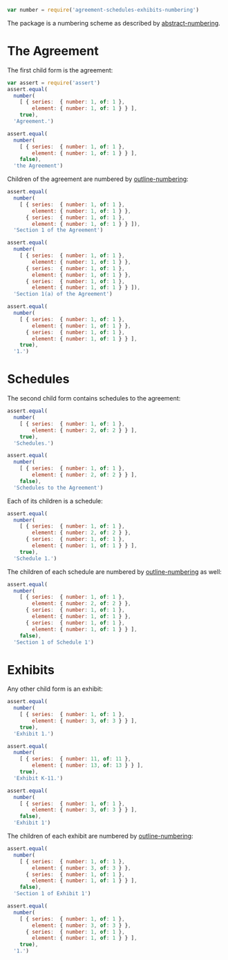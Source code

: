 ```javascript
var number = require('agreement-schedules-exhibits-numbering')
```

The package is a numbering scheme as described by [abstract-numbering](https://www.npmjs.com/package/abstract-numbering).

# The Agreement

The first child form is the agreement:

```javascript
var assert = require('assert')
assert.equal(
  number(
    [ { series:  { number: 1, of: 1 },
        element: { number: 1, of: 1 } } ],
    true),
  'Agreement.')

assert.equal(
  number(
    [ { series:  { number: 1, of: 1 },
        element: { number: 1, of: 1 } } ],
    false),
  'the Agreement')
```

Children of the agreement are numbered by [outline-numbering][outline-numbering]:

```javascript
assert.equal(
  number(
    [ { series:  { number: 1, of: 1 },
        element: { number: 1, of: 1 } },
      { series:  { number: 1, of: 1 },
        element: { number: 1, of: 1 } } ]),
  'Section 1 of the Agreement')

assert.equal(
  number(
    [ { series:  { number: 1, of: 1 },
        element: { number: 1, of: 1 } },
      { series:  { number: 1, of: 1 },
        element: { number: 1, of: 1 } },
      { series:  { number: 1, of: 1 },
        element: { number: 1, of: 1 } } ]),
  'Section 1(a) of the Agreement')

assert.equal(
  number(
    [ { series:  { number: 1, of: 1 },
        element: { number: 1, of: 1 } },
      { series:  { number: 1, of: 1 },
        element: { number: 1, of: 1 } } ],
    true),
  '1.')
```

# Schedules

The second child form contains schedules to the agreement:

```javascript
assert.equal(
  number(
    [ { series:  { number: 1, of: 1 },
        element: { number: 2, of: 2 } } ],
    true),
  'Schedules.')

assert.equal(
  number(
    [ { series:  { number: 1, of: 1 },
        element: { number: 2, of: 2 } } ],
    false),
  'Schedules to the Agreement')
```

Each of its children is a schedule:

```javascript
assert.equal(
  number(
    [ { series:  { number: 1, of: 1 },
        element: { number: 2, of: 2 } },
      { series:  { number: 1, of: 1 },
        element: { number: 1, of: 1 } } ],
    true),
  'Schedule 1.')
```

The children of each schedule are numbered by [outline-numbering][outline-numbering] as well:

```javascript
assert.equal(
  number(
    [ { series:  { number: 1, of: 1 },
        element: { number: 2, of: 2 } },
      { series:  { number: 1, of: 1 },
        element: { number: 1, of: 1 } },
      { series:  { number: 1, of: 1 },
        element: { number: 1, of: 1 } } ],
    false),
  'Section 1 of Schedule 1')
```

# Exhibits

Any other child form is an exhibit:

```javascript
assert.equal(
  number(
    [ { series:  { number: 1, of: 1 },
        element: { number: 3, of: 3 } } ],
    true),
  'Exhibit 1.')

assert.equal(
  number(
    [ { series:  { number: 11, of: 11 },
        element: { number: 13, of: 13 } } ],
    true),
  'Exhibit K-11.')

assert.equal(
  number(
    [ { series:  { number: 1, of: 1 },
        element: { number: 3, of: 3 } } ],
    false),
  'Exhibit 1')
```

The children of each exhibit are numbered by [outline-numbering][outline-numbering]:

```javascript
assert.equal(
  number(
    [ { series:  { number: 1, of: 1 },
        element: { number: 3, of: 3 } },
      { series:  { number: 1, of: 1 },
        element: { number: 1, of: 1 } } ],
    false),
  'Section 1 of Exhibit 1')

assert.equal(
  number(
    [ { series:  { number: 1, of: 1 },
        element: { number: 3, of: 3 } },
      { series:  { number: 1, of: 1 },
        element: { number: 1, of: 1 } } ],
    true),
  '1.')
```

[outline-numbering]: https://npmjs.com/packages/outline-numbering
